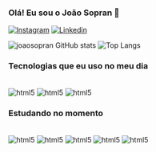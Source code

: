 ### Olá! Eu sou o João Sopran 👋

[![Instagram](https://img.shields.io/badge/Instagram-E4405F?style=for-the-badge&logo=instagram&logoColor=white)](https://instagram.com)
[![Linkedin](https://img.shields.io/badge/LinkedIn-0077B5?style=for-the-badge&logo=linkedin&logoColor=white)](https://www.linkedin.com/in/joao-sopran-111b1a2b6/)

![joaosopran GitHub stats](https://github-readme-stats.vercel.app/api?username=joaosopran&show_icons=true&theme=merko)
![Top Langs](https://github-readme-stats.vercel.app/api/top-langs/?username=joaosopran&langs_count=8)

### Tecnologias que eu uso no meu dia

<div style="display: Inline_block"><br/>
    <img align="center" alt="html5" src="https://img.shields.io/badge/HTML5-E34F26?style=for-the-badge&logo=html5&logoColor=white">
     <img align="center" alt="html5" src="https://img.shields.io/badge/CSS3-1572B6?style=for-the-badge&logo=css3&logoColor=white">
      <img align="center" alt="html5" src="https://img.shields.io/badge/JavaScript-F7DF1E?style=for-the-badge&logo=javascript&logoColor=black">
</div>

### Estudando no momento

<div style="display: Inline_block"><br/>
      <!--<img align="center" alt="html5" src="https://img.shields.io/badge/PHP-777BB4?style=for-the-badge&logo=php&logoColor=white">-->
       <img align="center" alt="html5" src="https://img.shields.io/badge/Python-14354C?style=for-the-badge&logo=python&logoColor=white">
          <img align="center" alt="html5" src="https://img.shields.io/badge/react-%2320232a.svg?style=for-the-badge&logo=react&logoColor=%2361DAFB">
              <img align="center" alt="html5" src="https://img.shields.io/badge/node.js-6DA55F?style=for-the-badge&logo=node.js&logoColor=white">
                  <img align="center" alt="html5" src="https://img.shields.io/badge/MongoDB-%234ea94b.svg?style=for-the-badge&logo=mongodb&logoColor=white">
                    <img align="center" alt="html5" src="https://img.shields.io/badge/firebase-%23039BE5.svg?style=for-the-badge&logo=firebase">
    
</div>
